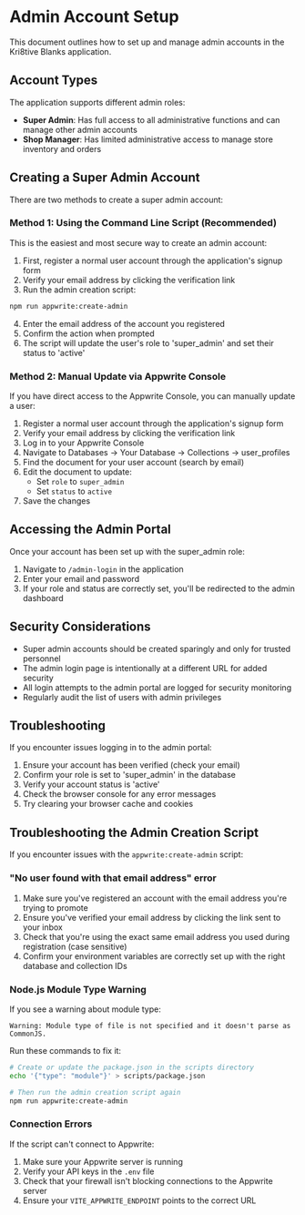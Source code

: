 # Admin Account Setup

This document outlines how to set up and manage admin accounts in the Kri8tive Blanks application.

## Account Types

The application supports different admin roles:

- **Super Admin**: Has full access to all administrative functions and can manage other admin accounts
- **Shop Manager**: Has limited administrative access to manage store inventory and orders

## Creating a Super Admin Account

There are two methods to create a super admin account:

### Method 1: Using the Command Line Script (Recommended)

This is the easiest and most secure way to create an admin account:

1. First, register a normal user account through the application's signup form
2. Verify your email address by clicking the verification link
3. Run the admin creation script:

```bash
npm run appwrite:create-admin
```

4. Enter the email address of the account you registered
5. Confirm the action when prompted
6. The script will update the user's role to 'super_admin' and set their status to 'active'

### Method 2: Manual Update via Appwrite Console

If you have direct access to the Appwrite Console, you can manually update a user:

1. Register a normal user account through the application's signup form
2. Verify your email address by clicking the verification link
3. Log in to your Appwrite Console
4. Navigate to Databases → Your Database → Collections → user_profiles
5. Find the document for your user account (search by email)
6. Edit the document to update:
   - Set `role` to `super_admin`
   - Set `status` to `active`
7. Save the changes

## Accessing the Admin Portal

Once your account has been set up with the super_admin role:

1. Navigate to `/admin-login` in the application
2. Enter your email and password
3. If your role and status are correctly set, you'll be redirected to the admin dashboard

## Security Considerations

- Super admin accounts should be created sparingly and only for trusted personnel
- The admin login page is intentionally at a different URL for added security
- All login attempts to the admin portal are logged for security monitoring
- Regularly audit the list of users with admin privileges

## Troubleshooting

If you encounter issues logging in to the admin portal:

1. Ensure your account has been verified (check your email)
2. Confirm your role is set to 'super_admin' in the database
3. Verify your account status is 'active'
4. Check the browser console for any error messages
5. Try clearing your browser cache and cookies 

## Troubleshooting the Admin Creation Script

If you encounter issues with the `appwrite:create-admin` script:

### "No user found with that email address" error

1. Make sure you've registered an account with the email address you're trying to promote
2. Ensure you've verified your email address by clicking the link sent to your inbox
3. Check that you're using the exact same email address you used during registration (case sensitive)
4. Confirm your environment variables are correctly set up with the right database and collection IDs

### Node.js Module Type Warning

If you see a warning about module type:

```
Warning: Module type of file is not specified and it doesn't parse as CommonJS.
```

Run these commands to fix it:

```bash
# Create or update the package.json in the scripts directory
echo '{"type": "module"}' > scripts/package.json

# Then run the admin creation script again
npm run appwrite:create-admin
```

### Connection Errors

If the script can't connect to Appwrite:

1. Make sure your Appwrite server is running
2. Verify your API keys in the `.env` file
3. Check that your firewall isn't blocking connections to the Appwrite server
4. Ensure your `VITE_APPWRITE_ENDPOINT` points to the correct URL 